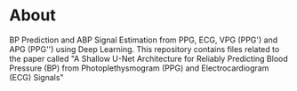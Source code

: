 # About
BP Prediction and ABP Signal Estimation from PPG, ECG, VPG (PPG') and APG (PPG'') using Deep Learning. This repository contains files related to the paper called "A Shallow U-Net Architecture for Reliably Predicting Blood Pressure (BP) from Photoplethysmogram (PPG) and Electrocardiogram (ECG) Signals"
